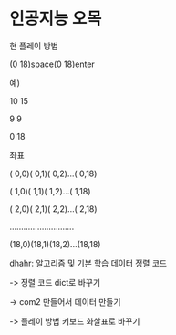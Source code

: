 # 인공지능 오목

현 플레이 방법

(0 18)space(0 18)enter

예)

10 15

9 9

0 18


좌표

( 0,0)( 0,1)( 0,2)...( 0,18)

( 1,0)( 1,1)( 1,2)...( 1,18)

( 2,0)( 2,1)( 2,2)...( 2,18)

............................

(18,0)(18,1)(18,2)...(18,18)



dhahr: 알고리즘 및 기본 학습 데이터 정렬 코드

-> 정렬 코드 dict로 바꾸기

-> com2 만들어서 데이터 만들기

-> 플레이 방법 키보드 화살표로 바꾸기

